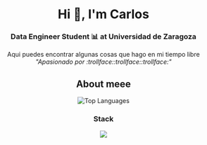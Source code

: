 <h1 align="center">Hi 👋, I'm Carlos</h1>
<h3 align="center">Data Engineer Student 📊 at Universidad de Zaragoza</h3>

<p align="center">  
  Aqui puedes encontrar algunas cosas que hago en mi tiempo libre
  <br>
  <em>"Apasionado por :trollface::trollface::trollface:"</em>
</p>


<h2 align="center">About meee</h2>
<div align="center">
  <img style="margin-bottom:0px;"src="https://github-readme-stats.vercel.app/api/top-langs/?username=carmoran0&hide_title=true&card_width=750&langs_count=10&theme=github_dark&hide_border=true" alt="Top Languages" />
</div>

<h3 align="center">Stack</h3>  

<p align="center">
  <a href="https://skillicons.dev">
    <img src="https://skillicons.dev/icons?i=py,r,ps,arduino,blender,cpp,css,linux,postgres,sqlite,docker,html" />
  </a>
</p>

